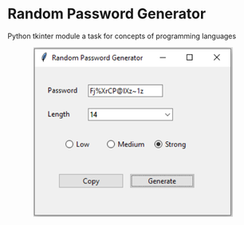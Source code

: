 # Random Password Generator
Python tkinter module a task for concepts of programming languages

<p align="center"><img src="password.PNG" width="400"></p>
